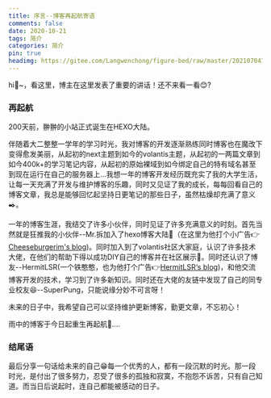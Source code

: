```yaml
---
title: 序言--博客再起航寄语
comments: false
date: 2020-10-21
tags: 简介
categories: 简介
pin: true
headimg: https://gitee.com/Langwenchong/figure-bed/raw/master/20210704131441.png
---
```


hi👋~，看这里，博主在这里发表了重要的讲话！还不来看一看😊?

<!-- more -->

### 再起航

200天前，翀翀的小站正式诞生在HEXO大陆。



伴随着大二整整一学年的学习时光，我对博客的开发逐渐熟练同时博客也在魔改下变得愈发美丽，从起初的next主题到如今的volantis主题，从起初的一两篇文章到如今400k+的学习笔记内容，从起初的原始裸域到如今绑定自己的特有域名甚至到现在运行在自己的服务器上...我想一年的博客开发经历既充实了我的大学生活，让每一天充满了开发与维护博客的乐趣，同时又见证了我的成长，每每回看自己的博客文章，我总是能够回忆起坚持日更笔记的那些日子，虽然枯燥却充满了意义✒️。



一年的博客生涯，我结交了许多小伙伴，同时见证了许多充满意义的时刻。首先当然就是狂推我的小伙伴--Mr.拆加入了hexo博客大陆🤣（在这里为他打个小广告👉[Cheeseburgerim's blog](https://cheeseburgerim.space/))。同时加入到了volantis社区大家庭，认识了许多技术大佬，在他们的帮助下得以成功DIY自己的博客并在社区展示🍻。同时还认识了博友--HermitLSR(一个铁憨憨，也为他打个广告👉[HermitLSR‘s blog](https://www.hermitlsr.top/))，和他交流博客开发的技术，学习到了许多新知识。同时还在大佬的友链中发现了自己的同专业校友😆--SuperPung，只能说缘分妙不可言呀！



未来的日子中，我希望自己可以坚持维护更新博客，勤更文章，不忘初心！



雨中的博客于今日起重生再起航🚢....



### 结尾语

最后分享一句话给未来的自己😁每一个优秀的人，都有一段沉默的时光。那一段时光，是付出了很多努力，忍受了很多的孤独和寂寞，不抱怨不诉苦，只有自己知道。而当日后说起时，连自己都能被感动的日子。